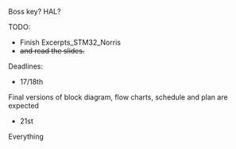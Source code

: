 Boss key?
HAL?

TODO:
- Finish Excerpts_STM32_Norris
- ~~and read the slides.~~

Deadlines:
- 17/18th

Final versions of block diagram, flow charts, schedule and plan are expected

- 21st

Everything